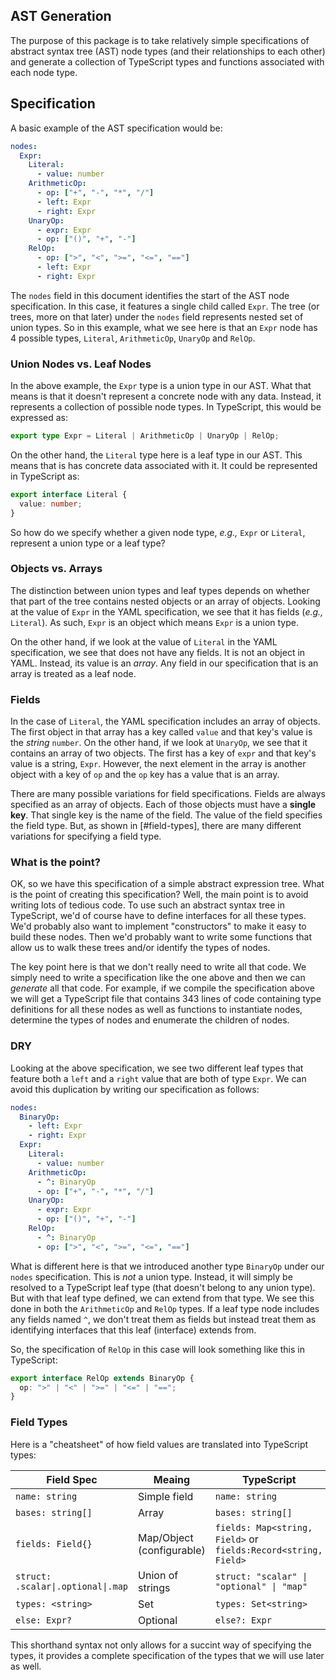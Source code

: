 ## AST Generation

The purpose of this package is to take relatively simple specifications of
abstract syntax tree (AST) node types (and their relationships to each other) and
generate a collection of TypeScript types and functions associated with each
node type.

## Specification

A basic example of the AST specification would be:

```yaml
nodes:
  Expr:
    Literal:
      - value: number
    ArithmeticOp:
      - op: ["+", "-", "*", "/"]
      - left: Expr
      - right: Expr
    UnaryOp:
      - expr: Expr
      - op: ["()", "+", "-"]
    RelOp:
      - op: [">", "<", ">=", "<=", "=="]
      - left: Expr
      - right: Expr
```

The `nodes` field in this document identifies the start of the AST node
specification. In this case, it features a single child called `Expr`. The
tree (or trees, more on that later) under the `nodes` field represents nested
set of union types. So in this example, what we see here is that an `Expr` node
has 4 possible types, `Literal`, `ArithmeticOp`, `UnaryOp` and `RelOp`.

### Union Nodes vs. Leaf Nodes

In the above example, the `Expr` type is a union type in our AST. What that
means is that it doesn't represent a concrete node with any data. Instead, it
represents a collection of possible node types. In TypeScript, this would be
expressed as:

```typescript
export type Expr = Literal | ArithmeticOp | UnaryOp | RelOp;
```

On the other hand, the `Literal` type here is a leaf type in our AST. This
means that is has concrete data associated with it. It could be represented in
TypeScript as:

```typescript
export interface Literal {
  value: number;
}
```

So how do we specify whether a given node type, _e.g.,_ `Expr` or `Literal`,
represent a union type or a leaf type?

### Objects vs. Arrays

The distinction between union types and leaf types depends on whether that part
of the tree contains nested objects or an array of objects. Looking at the
value of `Expr` in the YAML specification, we see that it has fields (_e.g.,_
`Literal`). As such, `Expr` is an object which means `Expr` is a union type.

On the other hand, if we look at the value of `Literal` in the YAML
specification, we see that does not have any fields. It is not an object in
YAML. Instead, its value is an _array_. Any field in our specification that is
an array is treated as a leaf node.

### Fields

In the case of `Literal`, the YAML specification includes an array of objects.
The first object in that array has a key called `value` and that key's value is
the _string_ `number`. On the other hand, if we look at `UnaryOp`, we see that
it contains an array of two objects. The first has a key of `expr` and that
key's value is a string, `Expr`. However, the next element in the array is
another object with a key of `op` and the `op` key has a value that is an array.

There are many possible variations for field specifications. Fields are always
specified as an array of objects. Each of those objects must have a **single
key**. That single key is the name of the field. The value of the field
specifies the field type. But, as shown in [#field-types], there are many different variations for
specifying a field type.

### What is the point?

OK, so we have this specification of a simple abstract expression tree. What is
the point of creating this specification? Well, the main point is to avoid
writing lots of tedious code. To use such an abstract syntax tree in
TypeScript, we'd of course have to define interfaces for all these types. We'd
probably also want to implement "constructors" to make it easy to build these
nodes. Then we'd probably want to write some functions that allow us to walk
these trees and/or identify the types of nodes.

The key point here is that we don't really need to write all that code. We
simply need to write a specification like the one above and then we can
_generate_ all that code. For example, if we compile the specification above we
will get a TypeScript file that contains 343 lines of code containing type
definitions for all these nodes as well as functions to instantiate nodes,
determine the types of nodes and enumerate the children of nodes.

### DRY

Looking at the above specification, we see two different leaf types that feature
both a `left` and a `right` value that are both of type `Expr`. We can avoid
this duplication by writing our specification as follows:

```yaml
nodes:
  BinaryOp:
    - left: Expr
    - right: Expr
  Expr:
    Literal:
      - value: number
    ArithmeticOp:
      - ^: BinaryOp
      - op: ["+", "-", "*", "/"]
    UnaryOp:
      - expr: Expr
      - op: ["()", "+", "-"]
    RelOp:
      - ^: BinaryOp
      - op: [">", "<", ">=", "<=", "=="]
```

What is different here is that we introduced another type `BinaryOp` under our
`nodes` specification. This is _not_ a union type. Instead, it will simply be
resolved to a TypeScript leaf type (that doesn't belong to any union type). But
with that leaf type defined, we can extend from that type. We see this done in
both the `ArithmeticOp` and `RelOp` types. If a leaf type node includes any
fields named `^`, we don't treat them as fields but instead treat them
as identifying interfaces that this leaf (interface) extends from.

So, the specification of `RelOp` in this case will look something like this in
TypeScript:

```typescript
export interface RelOp extends BinaryOp {
  op: ">" | "<" | ">=" | "<=" | "==";
}
```

### Field Types

Here is a "cheatsheet" of how field values are translated into TypeScript types:

| Field Spec                         | Meaing                    | TypeScript                                                     |
| ---------------------------------- | ------------------------- | -------------------------------------------------------------- |
| `name: string`                     | Simple field              | `name: string `                                                |
| `bases: string[]`                  | Array                     | `bases: string[]`                                              |
| `fields: Field{}`                  | Map/Object (configurable) | `fields: Map<string, Field>` or `fields:Record<string, Field>` |
| `struct: .scalar\|.optional\|.map` | Union of strings          | `struct: "scalar" \| "optional" \| "map"`                      |
| `types: <string>`                  | Set                       | `types: Set<string>`                                           |
| `else: Expr?`                      | Optional                  | `else?: Expr`                                                  |

This shorthand syntax not only allows for a succint way of specifying the types,
it provides a complete specification of the types that we will use later as well.
